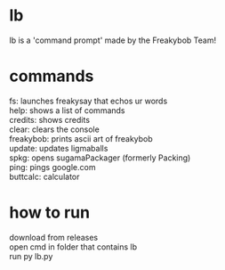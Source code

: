 # lb
lb is a 'command prompt' made by the Freakybob Team!
# commands
fs: launches freakysay that echos ur words
<br>
help: shows a list of commands
<br>
credits: shows credits
<br>
clear: clears the console
<br>
freakybob: prints ascii art of freakybob
<br>
update: updates ligmaballs
<br>
spkg: opens sugamaPackager (formerly Packing)
<br>
ping: pings google.com
<br>
buttcalc: calculator
# how to run
download from releases
<br>
open cmd in folder that contains lb
<br>
run py lb.py
